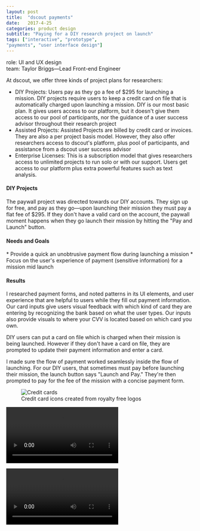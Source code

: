 ```yaml
---
layout: post
title:  "dscout payments"
date:   2017-4-25
categories: product design
subtitle: "Paying for a DIY research project on launch"
tags: ["interactive", "prototype",
"payments", "user interface design"]
---
```

<div class="caption">
role: UI and UX design<br>
team: Taylor Briggs—Lead Front-end Engineer
</div>

At dscout, we offer three kinds of project plans for researchers:

* DIY Projects: Users pay as they go a fee of $295 for launching a mission. DIY projects require users to keep a credit card on file that is automatically charged upon launching a mission. DIY is our most basic plan. It gives users access to our platform, but it doesn't give them access to our pool of participants, nor the guidance of a user success advisor throughout their research project
* Assisted Projects: Assisted Projects are billed by credit card or invoices. They are also a per project basis model. However, they also offer researchers access to dscout's platform, plus pool of participants, and assistance from a dscout user success advisor
* Enterprise Licenses: This is a subscription model that gives researchers access to unlimited projects to run solo or with our support. Users get access to our platform plus extra powerful features such as text analysis.

<h4>DIY Projects</h4>
The paywall project was directed towards our DIY accounts. They sign up for free, and pay as they go—upon launching their mission they must pay a flat fee of $295. If they don't have a valid card on the account, the paywall moment happens when they go launch their mission by hitting the "Pay and Launch" button.

<h4>Needs and Goals</h4>
* Provide a quick an unobtrusive payment flow during launching a mission
* Focus on the user's experience of payment (sensitive information) for a mission mid launch

<h4>Results</h4>
I researched payment forms, and noted patterns in its UI elements, and user experience that are helpful to users while they fill out payment information. Our card inputs give users visual feedback with which kind of card they are entering by recognizing the bank based on what the user types. Our inputs also provide visuals to where your CVV is located based on which card you own.

DIY users can put a card on file which is charged when their mission is being launched. However if they don't have a card on file, they are prompted to update their payment information and enter a card.

I made sure the flow of payment worked seamlessly inside the flow of launching. For our DIY users, that sometimes must pay before launching their mission, the launch button says "Launch and Pay." They're then prompted to pay for the fee of the mission with a concise payment form.

<figure>
	<img src="../../../../../../assets/images/cards.png" alt="Credit cards" />
	<figcaption class="media-caption center">Credit card icons created from royalty free logos</figcaption>
</figure>


<video controls preload loop src="../../../assets/images/diy-launch.mp4"><source src="../../../assets/images/diy-launch.mp4" type="video/mp4"></video>

<video controls preload loop src="../../../assets/images/diy-launch-2.mp4"><source src="../../../assets/images/diy-launch-2.mp4" type="video/mp4"></video>
